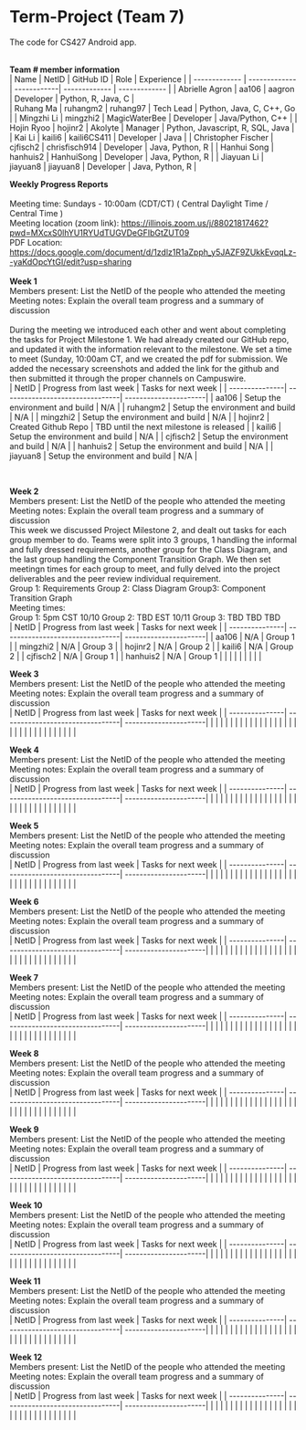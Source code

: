 # Term-Project (Team 7)
The code for CS427 Android app. 
<br/>
<br/>

<b>Team # member information</b>
<br/>
| Name          | NetID         | GitHub ID   | Role          | Experience    |
| ------------- | ------------- | ------------| ------------- | ------------- |
| Abrielle Agron      | aa106         | aagron        | Developer   | Python, R, Java, C |            
| Ruhang Ma           | ruhangm2      | ruhang97      | Tech Lead   | Python, Java, C, C++, Go |
| Mingzhi Li          | mingzhi2      | MagicWaterBee | Developer   |  Java/Python, C++  |
| Hojin Ryoo          | hojinr2       | Akolyte       | Manager     | Python, Javascript, R, SQL, Java |
| Kai Li              | kaili6        | kaili6CS411   | Developer   | Java          |
| Christopher Fischer | cjfisch2      | chrisfisch914 | Developer   | Java, Python, R         |
| Hanhui Song         | hanhuis2      | HanhuiSong    | Developer   | Java, Python, R              |
| Jiayuan Li          | jiayuan8      | jiayuan8      | Developer   | Java, Python, R               |
<br/>


<b>Weekly Progress Reports</b>
</br> 
</br>
Meeting time: Sundays - 10:00am (CDT/CT) ( Central Daylight Time / Central Time )
</br> 
Meeting location (zoom link): https://illinois.zoom.us/j/88021817462?pwd=MXcxS0lhYU1RYUdTUGVDeGFIbGtZUT09
</br>
PDF Location: https://docs.google.com/document/d/1zdlz1R1aZpph_y5JAZF9ZUkkEvqqLz--yaKdOpcYtGI/edit?usp=sharing
</br> 
</br>
<b>Week 1</b>
</br>
Members present: List the NetID of the people who attended the meeting
</br>
Meeting notes: Explain the overall team progress and a summary of discussion
</br>
</br>
During the meeting we introduced each other and went about completing the tasks for Project Milestone 1. We had already created our GitHub repo, and updated it with the information relevant to the milestone. We set a time to meet (Sunday, 10:00am CT, and we created the pdf for submission. We added the necessary screenshots and added the link for the github and then submitted it through the proper channels on Campuswire.
</br>
| NetID          | Progress from last week         | Tasks for next week   |
| ---------------| --------------------------------| ----------------------|
| aa106         | Setup the environment and build  | N/A |
| ruhangm2      | Setup the environment and build  | N/A | 
| mingzhi2      | Setup the environment and build  | N/A |
| hojinr2       | Created Github Repo              | TBD until the next milestone is released |
| kaili6        | Setup the environment and build  | N/A |
| cjfisch2 | Setup the environment and build | N/A |
| hanhuis2 | Setup the environment and build | N/A |
| jiayuan8 | Setup the environment and build | N/A |
  
  
</br>


<b>Week 2</b>
</br>
Members present: List the NetID of the people who attended the meeting
</br>
Meeting notes: Explain the overall team progress and a summary of discussion
</br>
This week we discussed Project Milestone 2, and dealt out tasks for each group member to do. Teams were split into 3 groups, 1 handling the informal and fully dressed requirements, another group for the Class Diagram, and the last group handling the Component Transition Graph. We then set meetingn times for each group to meet, and fully delved into the project deliverables and the peer review individual requirement.
</br>
Group 1: Requirements
Group 2: Class Diagram
Group3: Component Transition Graph
</br>
Meeting times: 
</br>
Group 1: 5pm CST 10/10
Group 2: TBD EST 10/11
Group 3: TBD TBD TBD
</br>
| NetID          | Progress from last week         | Tasks for next week   |
| ---------------| --------------------------------| ----------------------|
| aa106          | N/A                             |  Group 1                     |
| mingzhi2       | N/A                             |  Group 3                     |
| hojinr2        | N/A                             |  Group 2                     |
| kaili6         | N/A                             |  Group 2                     |
| cjfisch2       | N/A                             |  Group 1                     |
| hanhuis2       | N/A                             |  Group 1                     |
|                |                                 |                       |
|                |                                 |                       |
</br>


<b>Week 3</b>
</br>
Members present: List the NetID of the people who attended the meeting
</br>
Meeting notes: Explain the overall team progress and a summary of discussion
</br>
| NetID          | Progress from last week         | Tasks for next week   |
| ---------------| --------------------------------| ----------------------|
|                |                                 |                       |
|                |                                 |                       |
|                |                                 |                       |
|                |                                 |                       |
|                |                                 |                       |
|                |                                 |                       |
|                |                                 |                       |
|                |                                 |                       |
</br>


<b>Week 4</b>
</br>
Members present: List the NetID of the people who attended the meeting
</br>
Meeting notes: Explain the overall team progress and a summary of discussion
</br>
| NetID          | Progress from last week         | Tasks for next week   |
| ---------------| --------------------------------| ----------------------|
|                |                                 |                       |
|                |                                 |                       |
|                |                                 |                       |
|                |                                 |                       |
|                |                                 |                       |
|                |                                 |                       |
|                |                                 |                       |
|                |                                 |                       |
</br>


<b>Week 5</b>
</br>
Members present: List the NetID of the people who attended the meeting
</br>
Meeting notes: Explain the overall team progress and a summary of discussion
</br>
| NetID          | Progress from last week         | Tasks for next week   |
| ---------------| --------------------------------| ----------------------|
|                |                                 |                       |
|                |                                 |                       |
|                |                                 |                       |
|                |                                 |                       |
|                |                                 |                       |
|                |                                 |                       |
|                |                                 |                       |
|                |                                 |                       |
</br>


<b>Week 6</b>
</br>
Members present: List the NetID of the people who attended the meeting
</br>
Meeting notes: Explain the overall team progress and a summary of discussion
</br>
| NetID          | Progress from last week         | Tasks for next week   |
| ---------------| --------------------------------| ----------------------|
|                |                                 |                       |
|                |                                 |                       |
|                |                                 |                       |
|                |                                 |                       |
|                |                                 |                       |
|                |                                 |                       |
|                |                                 |                       |
|                |                                 |                       |
</br>


<b>Week 7</b>
</br>
Members present: List the NetID of the people who attended the meeting
</br>
Meeting notes: Explain the overall team progress and a summary of discussion
</br>
| NetID          | Progress from last week         | Tasks for next week   |
| ---------------| --------------------------------| ----------------------|
|                |                                 |                       |
|                |                                 |                       |
|                |                                 |                       |
|                |                                 |                       |
|                |                                 |                       |
|                |                                 |                       |
|                |                                 |                       |
|                |                                 |                       |
</br>


<b>Week 8</b>
</br>
Members present: List the NetID of the people who attended the meeting
</br>
Meeting notes: Explain the overall team progress and a summary of discussion
</br>
| NetID          | Progress from last week         | Tasks for next week   |
| ---------------| --------------------------------| ----------------------|
|                |                                 |                       |
|                |                                 |                       |
|                |                                 |                       |
|                |                                 |                       |
|                |                                 |                       |
|                |                                 |                       |
|                |                                 |                       |
|                |                                 |                       |
</br>


<b>Week 9</b>
</br>
Members present: List the NetID of the people who attended the meeting
</br>
Meeting notes: Explain the overall team progress and a summary of discussion
</br>
| NetID          | Progress from last week         | Tasks for next week   |
| ---------------| --------------------------------| ----------------------|
|                |                                 |                       |
|                |                                 |                       |
|                |                                 |                       |
|                |                                 |                       |
|                |                                 |                       |
|                |                                 |                       |
|                |                                 |                       |
|                |                                 |                       |
</br>


<b>Week 10</b>
</br>
Members present: List the NetID of the people who attended the meeting
</br>
Meeting notes: Explain the overall team progress and a summary of discussion
</br>
| NetID          | Progress from last week         | Tasks for next week   |
| ---------------| --------------------------------| ----------------------|
|                |                                 |                       |
|                |                                 |                       |
|                |                                 |                       |
|                |                                 |                       |
|                |                                 |                       |
|                |                                 |                       |
|                |                                 |                       |
|                |                                 |                       |
</br>


<b>Week 11</b>
</br>
Members present: List the NetID of the people who attended the meeting
</br>
Meeting notes: Explain the overall team progress and a summary of discussion
</br>
| NetID          | Progress from last week         | Tasks for next week   |
| ---------------| --------------------------------| ----------------------|
|                |                                 |                       |
|                |                                 |                       |
|                |                                 |                       |
|                |                                 |                       |
|                |                                 |                       |
|                |                                 |                       |
|                |                                 |                       |
|                |                                 |                       |
</br>


<b>Week 12</b>
</br>
Members present: List the NetID of the people who attended the meeting
</br>
Meeting notes: Explain the overall team progress and a summary of discussion
</br>
| NetID          | Progress from last week         | Tasks for next week   |
| ---------------| --------------------------------| ----------------------|
|                |                                 |                       |
|                |                                 |                       |
|                |                                 |                       |
|                |                                 |                       |
|                |                                 |                       |
|                |                                 |                       |
|                |                                 |                       |
|                |                                 |                       |
</br>
